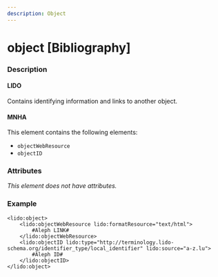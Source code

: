 ```yaml
---
description: Object
---
```


# object \[Bibliography\]

### Description

#### LIDO

Contains identifying information and links to another object.

#### MNHA

This element contains the following elements:

* `objectWebResource`
* `objectID`

### Attributes

_This element does not have attributes._

### Example

```markup
<lido:object>
    <lido:objectWebResource lido:formatResource="text/html">
        #Aleph LINK#
    </lido:objectWebResource>
    <lido:objectID lido:type="http://terminology.lido-schema.org/identifier_type/local_identifier" lido:source="a-z.lu">
        #Aleph ID#
    </lido:objectID>
</lido:object>
```




